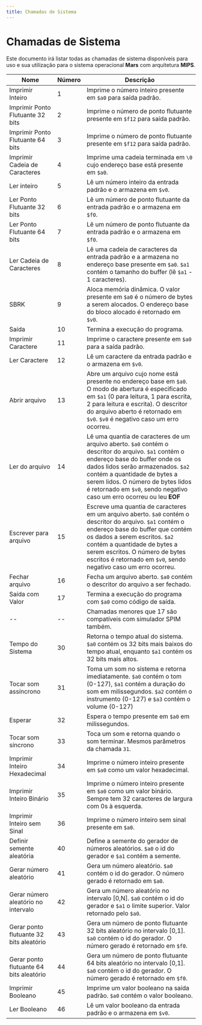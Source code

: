```yaml
---
title: Chamadas de Sistema
---
```


# Chamadas de Sistema

Este documento irá listar todas as chamadas de sistema disponíveis para uso e sua
utilização para o sistema operacional **Mars** com arquitetura **MIPS**.

| Nome | Número | Descrição |
|------|--------|-----------|
| Imprimir Inteiro | 1 | Imprime o número inteiro presente em `$a0` para saída padrão. |
| Imprimir Ponto Flutuante 32 bits | 2 | Imprime o número de ponto flutuante presente em `$f12` para saída padrão. |
| Imprimir Ponto Flutuante 64 bits | 3 | Imprime o número de ponto flutuante presente em `$f12` para saída padrão. |
| Imprimir Cadeia de Caracteres | 4 | Imprime uma cadeia terminada em `\0` cujo endereço base está presente em `$a0`. |
| Ler inteiro | 5 | Lê um número inteiro da entrada padrão e o armazena em `$v0`. |
| Ler Ponto Flutuante 32 bits | 6 | Lê um número de ponto flutuante da entrada padrão e o armazena em `$f0`. |
| Ler Ponto Flutuante 64 bits | 7 | Lê um número de ponto flutuante da entrada padrão e o armazena em `$f0`. |
| Ler Cadeia de Caracteres | 8 | Lê uma cadeia de caracteres da entrada padrão e a armazena no endereço base presente em `$a0`. `$a1` contém o tamanho do buffer (lê `$a1` - 1 caracteres). |
| SBRK | 9 | Aloca memória dinâmica. O valor presente em `$a0` é o número de bytes a serem alocados. O endereço base do bloco alocado é retornado em `$v0`. |
| Saída | 10 | Termina a execução do programa. |
| Imprimir Caractere | 11 | Imprime o caractere presente em `$a0` para a saída padrão. |
| Ler Caractere | 12 | Lê um caractere da entrada padrão e o armazena em `$v0`. |
| Abrir arquivo | 13 | Abre um arquivo cujo nome está presente no endereço base em `$a0`. O modo de abertura é especificado em `$a1` (0 para leitura, 1 para escrita, 2 para leitura e escrita). O descritor do arquivo aberto é retornado em `$v0`. `$v0` é negativo caso um erro ocorreu. |
| Ler do arquivo | 14 | Lê uma quantia de caracteres de um arquivo aberto. `$a0` contém o descritor do arquivo. `$a1` contém o endereço base do buffer onde os dados lidos serão armazenados. `$a2` contém a quantidade de bytes a serem lidos. O número de bytes lidos é retornado em `$v0`, sendo negativo caso um erro ocorreu ou leu **EOF** |
| Escrever para arquivo | 15 | Escreve uma quantia de caracteres em um arquivo aberto. `$a0` contém o descritor do arquivo. `$a1` contém o endereço base do buffer que contém os dados a serem escritos. `$a2` contém a quantidade de bytes a serem escritos. O número de bytes escritos é retornado em `$v0`, sendo negativo caso um erro ocorreu. |
| Fechar arquivo | 16 | Fecha um arquivo aberto. `$a0` contém o descritor do arquivo a ser fechado. |
| Saída com Valor | 17 | Termina a execução do programa com `$a0` como código de saída. |
| -- | -- | Chamadas menores que 17 são compatíveis com simulador SPIM também. |
| Tempo do Sistema | 30 | Retorna o tempo atual do sistema. `$a0` contém os 32 bits mais baixos do tempo atual, enquanto `$a1` contém os 32 bits mais altos. |
| Tocar som assíncrono | 31 | Toma um som no sistema e retorna imediatamente. `$a0` contém o tom (0-127), `$a1` contém a duração do som em milissegundos. `$a2` contém o instrumento (0-127) e `$a3` contém o volume (0-127) |
| Esperar | 32 | Espera o tempo presente em `$a0` em milissegundos. |
| Tocar som síncrono | 33 | Toca um som e retorna quando o som terminar. Mesmos parâmetros da chamada `31`. |
| Imprimir Inteiro Hexadecimal | 34 | Imprime o número inteiro presente em `$a0` como um valor hexadecimal. |
| Imprimir Inteiro Binário | 35 | Imprime o número inteiro presente em `$a0` como um valor binário. Sempre tem 32 caracteres de largura com 0s à esquerda. |
| Imprimir Inteiro sem Sinal | 36 | Imprime o número inteiro sem sinal presente em `$a0`. |
| Definir semente aleatória | 40 | Define a semente do gerador de números aleatórios. `$a0` o id do gerador e `$a1` contém a semente. |
| Gerar número aleatório | 41 | Gera um número aleatório. `$a0` contém o id do gerador. O número gerado é retornado em `$a0`. |
| Gerar número aleatório no intervalo | 42 | Gera um número aleatório no intervalo [0,N]. `$a0` contém o id do gerador e `$a1` o limite superior. Valor retornado pelo `$a0`. |
| Gerar ponto flutuante 32 bits aleatório | 43 | Gera um número de ponto flutuante 32 bits aleatório no intervalo [0,1]. `$a0` contém o id do gerador. O número gerado é retornado em `$f0`. |
| Gerar ponto flutuante 64 bits aleatório | 44 | Gera um número de ponto flutuante 64 bits aleatório no intervalo [0,1]. `$a0` contém o id do gerador. O número gerado é retornado em `$f0`. |
| Imprimir Booleano | 45 | Imprime um valor booleano na saída padrão. `$a0` contém o valor booleano. |
| Ler Booleano | 46 | Lê um valor booleano da entrada padrão e o armazena em `$v0`. |